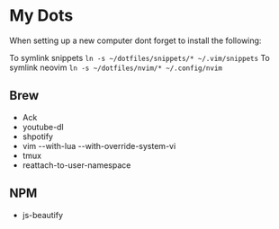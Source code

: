 # My Dots

When setting up a new computer dont forget to install the following:

To symlink snippets `ln -s ~/dotfiles/snippets/* ~/.vim/snippets`
To symlink neovim `ln -s ~/dotfiles/nvim/* ~/.config/nvim`

## Brew

- Ack
- youtube-dl
- shpotify
- vim --with-lua --with-override-system-vi
- tmux
- reattach-to-user-namespace



## NPM

- js-beautify
